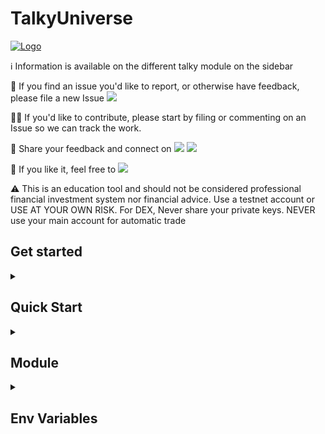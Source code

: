 # TalkyUniverse
[![Logo](https://i.imgur.com/Q7iDDyB.jpg)](https://github.com/mraniki/tt)

ℹ️ Information is available on the different talky module on the sidebar

🐛 If you find an issue you'd like to report, or otherwise have feedback, please file a new Issue <a href="https://github.com/mraniki/tt/issues"><img src="https://badgen.net/github/open-issues/mraniki/tt" /></a>

🧑‍💻 If you'd like to contribute, please start by filing or commenting on an Issue so we can track the work. 

💬 Share your feedback and connect on <a href="https://discord.gg/vegJQGrRRa"><img src="https://badgen.net/badge/icon/discord/purple?icon=discord&label" /></a> <a href="https://t.me/TTTalkyTraderChat/1"><img src="https://badgen.net/badge/icon/telegram?icon=telegram&label" /></a>

🍩 If you like it, feel free to <a href="https://coindrop.to/mraniki"><img src="https://badgen.net/badge/icon/coindrop/6F4E37?icon=buymeacoffee&label"/></a>

⚠️ This is an education tool and should not be considered professional financial investment system nor financial advice. Use a testnet account or USE AT YOUR OWN RISK. For DEX, Never share your private keys. NEVER use your main account for automatic trade

## Get started
<details>
  <summary><h2>Quick Start</h2> </summary>
  1) Create your channel/room and your platform bot
  
      - Telegram via [Telegram @BotFather](https://core.telegram.org/bots/tutorial) and [create an API key](https://docs.telethon.dev/en/stable/basic/signing-in.html) 
      - Discord via [Discord Dev portal](https://discord.com/developers/docs/intro)
      - Matrix via [Matrix.org](https://turt2live.github.io/matrix-bot-sdk/index.html)
  
  2) Get your
  
      - CEX API Keys supported by [CCXT](https://github.com/ccxt/ccxt) or
      - DEX wallet address and private key
  
  3) Create your config [/app/settings.toml](https://github.com/mraniki/tt/blob/main/examples/example_settings.toml) or prepare your env variable
  
  4) Deploy via:
      - docker `docker pull mraniki/tt:latest` or `docker pull ghcr.io/mraniki/tt:latest`
      - locally `git clone https://github.com/mraniki/tt:main` && `pip install -r requirements.txt`
  
  5) Start your container or if deployed locally use `python3 bot.py` to start

</details>

<details>
  <summary><h2>Module</h2> </summary>



### Talky
  Submit trading order to CEX & DEX with multi messaging platform and plugin support


### FindMyOrder

### DXSP

### IamListening

### TalkyTrend

</details>

<details>
  <summary><h2>Env Variables</h2> </summary>
  
[list](https://github.com/mraniki/tt/blob/main/examples/example.env)
  


</details>
